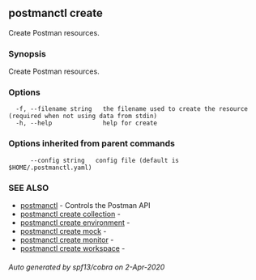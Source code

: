 ## postmanctl create

Create Postman resources.

### Synopsis

Create Postman resources.

### Options

```
  -f, --filename string   the filename used to create the resource (required when not using data from stdin)
  -h, --help              help for create
```

### Options inherited from parent commands

```
      --config string   config file (default is $HOME/.postmanctl.yaml)
```

### SEE ALSO

* [postmanctl](postmanctl.md)	 - Controls the Postman API
* [postmanctl create collection](postmanctl_create_collection.md)	 - 
* [postmanctl create environment](postmanctl_create_environment.md)	 - 
* [postmanctl create mock](postmanctl_create_mock.md)	 - 
* [postmanctl create monitor](postmanctl_create_monitor.md)	 - 
* [postmanctl create workspace](postmanctl_create_workspace.md)	 - 

###### Auto generated by spf13/cobra on 2-Apr-2020
